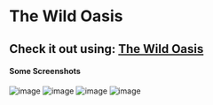 # The Wild Oasis
## Check it out using: [The Wild Oasis](https://tthewildoasiss.netlify.app/)

#### Some Screenshots
![image](https://github.com/user-attachments/assets/9b874111-0307-49e8-aabe-05c9bbcad2c4)
![image](https://github.com/user-attachments/assets/3d67a949-e4fb-450d-8c55-ffb63acded65)
![image](https://github.com/user-attachments/assets/99601cfe-c07c-45bf-9925-80bd5a4e4835)
![image](https://github.com/user-attachments/assets/3d7b14bb-fa42-4f28-9247-1fdd5b85d296)
